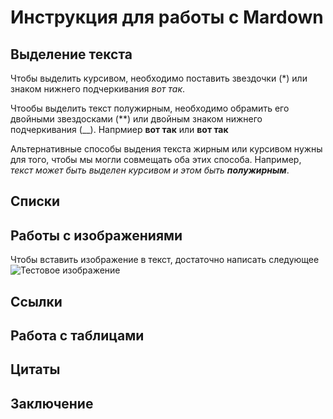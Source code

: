 # Инструкция для работы с Mardown


## Выделение текста
Чтобы выделить курсивом, необходимо поставить звездочки (*) или знаком нижнего подчеркивания _вот так_.

Чтообы выделить текст полужирным, необходимо обрамить его двойными звездосками (**) или двойным знаком нижнего подчеркивания (__).
Напрмиер **вот так** или __вот так__

Альтернативные способы выдения текста жирным или курсивом нужны для того, чтобы мы могли совмещать оба этих способа. Например, _текст может быть выделен курсивом и этом быть **полужирным**_.
## Списки


## Работы с изображениями

Чтобы вставить изображение в текст, достаточно написать следующее![Тестовое изображение](123.png)
## Ссылки
## Работа с таблицами
## Цитаты
## Заключение
